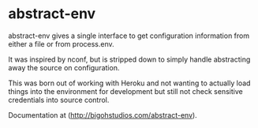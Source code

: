 abstract-env
============

abstract-env gives a single interface to get configuration information from either a file or from process.env.

It was inspired by nconf, but is stripped down to simply handle abstracting away the source on configuration.

This was born out of working with Heroku and not wanting to actually load things into the environment for development but still not check sensitive credentials into source control.

Documentation at (http://bigohstudios.com/abstract-env).
